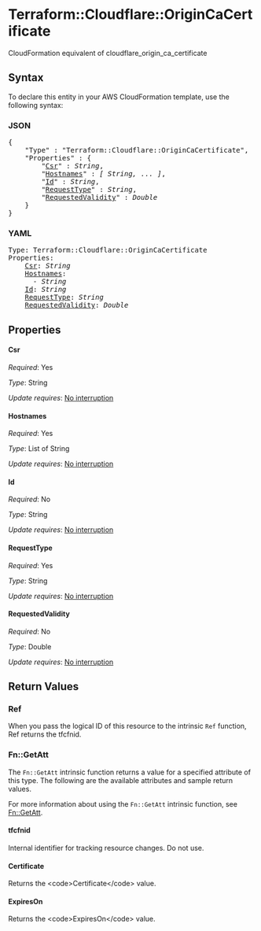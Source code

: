 # Terraform::Cloudflare::OriginCaCertificate

CloudFormation equivalent of cloudflare_origin_ca_certificate

## Syntax

To declare this entity in your AWS CloudFormation template, use the following syntax:

### JSON

<pre>
{
    "Type" : "Terraform::Cloudflare::OriginCaCertificate",
    "Properties" : {
        "<a href="#csr" title="Csr">Csr</a>" : <i>String</i>,
        "<a href="#hostnames" title="Hostnames">Hostnames</a>" : <i>[ String, ... ]</i>,
        "<a href="#id" title="Id">Id</a>" : <i>String</i>,
        "<a href="#requesttype" title="RequestType">RequestType</a>" : <i>String</i>,
        "<a href="#requestedvalidity" title="RequestedValidity">RequestedValidity</a>" : <i>Double</i>
    }
}
</pre>

### YAML

<pre>
Type: Terraform::Cloudflare::OriginCaCertificate
Properties:
    <a href="#csr" title="Csr">Csr</a>: <i>String</i>
    <a href="#hostnames" title="Hostnames">Hostnames</a>: <i>
      - String</i>
    <a href="#id" title="Id">Id</a>: <i>String</i>
    <a href="#requesttype" title="RequestType">RequestType</a>: <i>String</i>
    <a href="#requestedvalidity" title="RequestedValidity">RequestedValidity</a>: <i>Double</i>
</pre>

## Properties

#### Csr

_Required_: Yes

_Type_: String

_Update requires_: [No interruption](https://docs.aws.amazon.com/AWSCloudFormation/latest/UserGuide/using-cfn-updating-stacks-update-behaviors.html#update-no-interrupt)

#### Hostnames

_Required_: Yes

_Type_: List of String

_Update requires_: [No interruption](https://docs.aws.amazon.com/AWSCloudFormation/latest/UserGuide/using-cfn-updating-stacks-update-behaviors.html#update-no-interrupt)

#### Id

_Required_: No

_Type_: String

_Update requires_: [No interruption](https://docs.aws.amazon.com/AWSCloudFormation/latest/UserGuide/using-cfn-updating-stacks-update-behaviors.html#update-no-interrupt)

#### RequestType

_Required_: Yes

_Type_: String

_Update requires_: [No interruption](https://docs.aws.amazon.com/AWSCloudFormation/latest/UserGuide/using-cfn-updating-stacks-update-behaviors.html#update-no-interrupt)

#### RequestedValidity

_Required_: No

_Type_: Double

_Update requires_: [No interruption](https://docs.aws.amazon.com/AWSCloudFormation/latest/UserGuide/using-cfn-updating-stacks-update-behaviors.html#update-no-interrupt)

## Return Values

### Ref

When you pass the logical ID of this resource to the intrinsic `Ref` function, Ref returns the tfcfnid.

### Fn::GetAtt

The `Fn::GetAtt` intrinsic function returns a value for a specified attribute of this type. The following are the available attributes and sample return values.

For more information about using the `Fn::GetAtt` intrinsic function, see [Fn::GetAtt](https://docs.aws.amazon.com/AWSCloudFormation/latest/UserGuide/intrinsic-function-reference-getatt.html).

#### tfcfnid

Internal identifier for tracking resource changes. Do not use.

#### Certificate

Returns the &lt;code&gt;Certificate&lt;/code&gt; value.

#### ExpiresOn

Returns the &lt;code&gt;ExpiresOn&lt;/code&gt; value.

